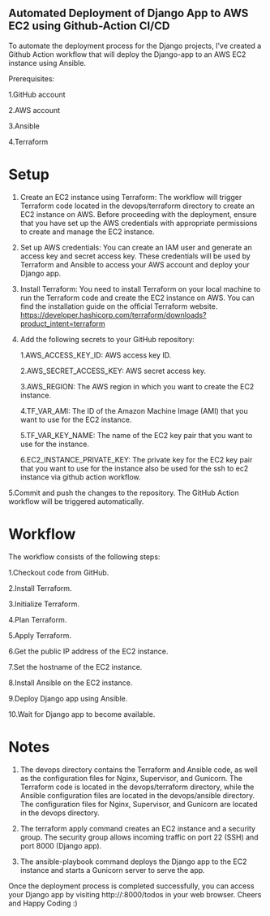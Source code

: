 ## Automated Deployment of Django App to AWS EC2 using Github-Action CI/CD

To automate the deployment process for the Django projects, I've created a Github Action workflow that will deploy the Django-app to an AWS EC2 instance using Ansible.

Prerequisites:

1.GitHub account

2.AWS account

3.Ansible

4.Terraform

# Setup

1. Create an EC2 instance using Terraform: The workflow will trigger Terraform code located in the devops/terraform directory to create an EC2 instance on AWS. Before proceeding with the deployment, ensure that you have set up the AWS credentials with appropriate permissions to create and manage the EC2 instance.

2. Set up AWS credentials: You can create an IAM user and generate an access key and secret access key. These credentials will be used by Terraform and Ansible to access your AWS account and deploy your Django app.

3. Install Terraform: You need to install Terraform on your local machine to run the Terraform code and create the EC2 instance on AWS.
 You can find the installation guide on the official Terraform website.
https://developer.hashicorp.com/terraform/downloads?product_intent=terraform

4. Add the following secrets to your GitHub repository:

   1.AWS_ACCESS_KEY_ID: AWS access key ID.

   2.AWS_SECRET_ACCESS_KEY: AWS secret access key.

   3.AWS_REGION: The AWS region in which you want to create the EC2 instance.

   4.TF_VAR_AMI: The ID of the Amazon Machine Image (AMI) that you want to use for the EC2 instance.

   5.TF_VAR_KEY_NAME: The name of the EC2 key pair that you want to use for the instance.

   6.EC2_INSTANCE_PRIVATE_KEY: The private key for the EC2 key pair that you want to use for the instance also be used for the ssh to ec2 instance via        github action workflow.


5.Commit and push the changes to the repository. The GitHub Action workflow will be triggered automatically.

# Workflow

The workflow consists of the following steps:

1.Checkout code from GitHub.

2.Install Terraform.

3.Initialize Terraform.

4.Plan Terraform.

5.Apply Terraform.

6.Get the public IP address of the EC2 instance.

7.Set the hostname of the EC2 instance.

8.Install Ansible on the EC2 instance.

9.Deploy Django app using Ansible.

10.Wait for Django app to become available.

# Notes

1. The devops directory contains the Terraform and Ansible code, as well as the configuration files for Nginx, Supervisor, and Gunicorn. The Terraform code is located in the devops/terraform directory, while the Ansible configuration files are located in the devops/ansible directory. The configuration files for Nginx, Supervisor, and Gunicorn are located in the devops directory.

1. The terraform apply command creates an EC2 instance and a security group. The security group allows incoming traffic on port 22 (SSH) and port 8000 (Django app).

2. The ansible-playbook command deploys the Django app to the EC2 instance and starts a Gunicorn server to serve the app.


Once the deployment process is completed successfully, you can access your Django app by visiting http://<public-ip-address>:8000/todos in your web browser. Cheers and Happy Coding :)
